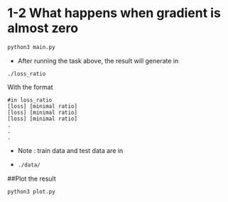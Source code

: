 # 1-2 **What happens when gradient is almost zero**

```bash
python3 main.py
```

* After running the task above, the result will generate in

```
./loss_ratio
```

With the format

```
#in loss_ratio
[loss] [minimal ratio]
[loss] [minimal ratio]
[loss] [minimal ratio]
.
.
.
```

* Note : train data and test data are in

* ```bash
  ./data/
  ```
##Plot the result
```bash
python3 plot.py
```
